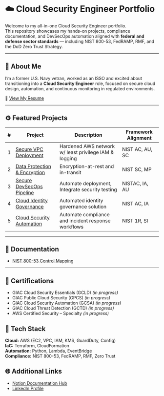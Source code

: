 # ☁️ Cloud Security Engineer Portfolio

Welcome to my all-in-one Cloud Security Engineer portfolio.  
This repository showcases my hands-on projects, compliance documentation, and DevSecOps automation aligned with **federal and defense sector standards** — including NIST 800-53, FedRAMP, RMF, and the DoD Zero Trust Strategy.

---

## 🧠 About Me
I’m a former U.S. Navy vetran, worked as an ISSO and excited about transitioning into a **Cloud Security Engineer** role, focused on secure cloud design, automation, and continuous monitoring in regulated environments.

📄 [View My Resume](./Resume/AngelaHorga_CloudDevSecOps_Resume.pdf)

---

## ⚙️ Featured Projects

| # | Project | Description | Framework Alignment |
|---|----------|--------------|---------------------|
| 1 | [Secure VPC Deployment](./Projects/secure-vpc-deployment) | Hardened AWS network w/ least privilege IAM & logging | NIST AC, AU, SC |
| 2 | [Data Protection & Encryption](./Projects/aws-config-remediation) | Encryption-at-rest and in-transit | NIST SC, MP |
| 3 | [Secure DevSecOps Pipeline](./Projects/devsecops-pipeline) | Automate deployment, Integrate security testing | NISTAC, IA, AU |
| 4 | [Cloud Identity Governance](./Projects/guardduty-ir-automation) | Automated identity governance solution| NIST AC, IA |
| 5 | [Cloud Security Automation](./Projects/zero-trust-architecture) | Automate compliance and incident response workflows | NIST 1R, SI |

---

## 📘 Documentation

- [NIST 800-53 Control Mapping](./docs/NIST_800-53_Control_Mapping.md)

---

## 🪪 Certifications
- GIAC Cloud Security Essentials (GCLD) *(in progress)*
- GIAC Public Cloud Security (GPCS) *(in progress)*
- GIAC Cloud Security Automation (GCSA) *(in progress)*
- GIAC Cloud Threat Detection (GCTD) *(in progress)*
- AWS Certified Security – Specialty *(in progress)*

## 🧠 Tech Stack
**Cloud:** AWS (EC2, VPC, IAM, KMS, GuardDuty, Config)  
**IaC:** Terraform, CloudFormation  
**Automation:** Python, Lambda, EventBridge  
**Compliance:** NIST 800-53, FedRAMP, RMF, Zero Trust


## 🌐 Additional Links
- [Notion Documentation Hub](https://www.notion.so/Secure-VPC-Deployment-Project-Documentation-29c12da2720580148f6cd627ebf06ecb?source=copy_link)
- [LinkedIn Profile](https://linkedin.com/in/yourname)


